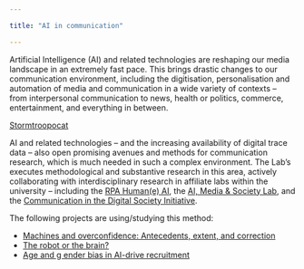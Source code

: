```yaml
---

title: "AI in communication"

---
```



Artificial Intelligence (AI) and related technologies are reshaping our media landscape in an extremely fast pace. This brings drastic changes to our communication environment, including the digitisation, personalisation and automation of media and communication in a wide variety of contexts – from interpersonal communication to news, health or politics, commerce, entertainment, and everything in between.


[Stormtroopocat](https://digicomlab.github.com/profile_pic/lab.jpg "The Stormtroopocat")




AI and related technologies – and the increasing availability of digital trace data – also open promising avenues and methods for communication research, which is much needed in such a complex environment. The Lab’s executes methodological and substantive research in this area, actively collaborating with interdisciplinary research in affiliate labs within the university – including the [RPA Human(e) AI](https://humane-ai.nl/), the [AI, Media & Society Lab](https://www.aim4dem.nl/), and the [Communication in the Digital Society Initiative](https://www.uva.nl/en/about-the-uva/organisation/faculties/faculty-of-social-and-behavioural-sciences/communication-in-the-digital-society/communication-in-the-digital-society.html).


The following projects are using/studying this method:


- [Machines and overconfidence: Antecedents, extent, and correction](https://digicomlab.github.io/seedfunding/3_2022_shaikh/)
- [The robot or the brain?](https://digicomlab.github.io/seedfunding/3_2022_lock/)
- [Age and g ender bias in AI-drive recruitment](https://digicomlab.github.io/seedfunding/4_2021_kroon/)

